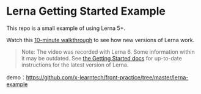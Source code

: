 # Lerna Getting Started Example

This repo is a small example of using Lerna 5+.

Watch this [10-minute walkthrough](https://youtu.be/1oxFYphTS4Y) to see how new versions of Lerna work.

> Note: The video was recorded with Lerna 6. Some information within it may be outdated. See [the Getting Started docs](https://lerna.js.org/docs/getting-started#adding-lerna-to-an-existing-repo) for up-to-date instructions for the latest version of Lerna.

demo：https://github.com/x-learntech/front-practice/tree/master/lerna-example
